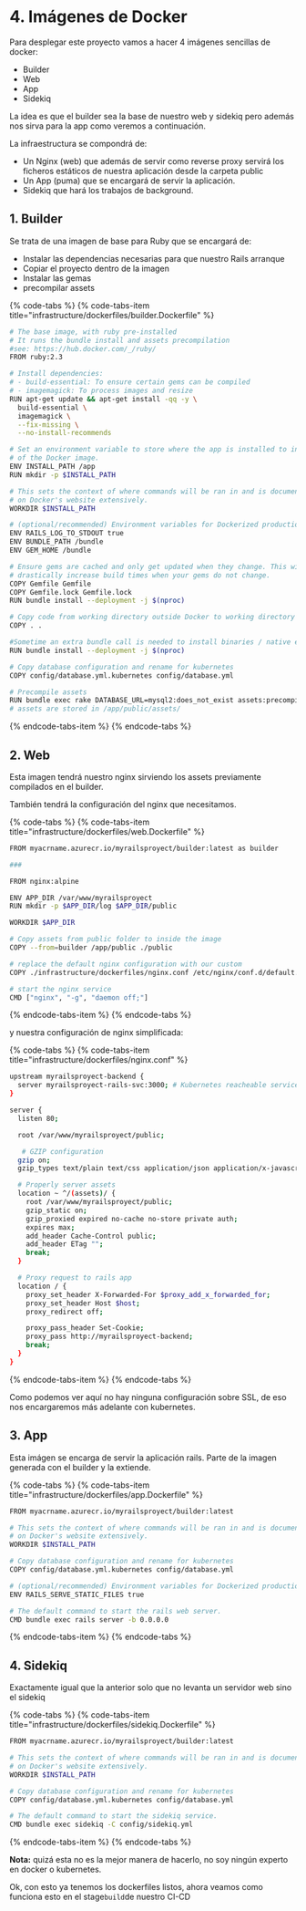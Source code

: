 # 4. Imágenes de Docker

Para desplegar este proyecto vamos a hacer 4 imágenes sencillas de docker:

* Builder
* Web
* App
* Sidekiq

La idea es que el builder sea la base de nuestro web y sidekiq pero además nos sirva para la app como veremos a continuación.

La infraestructura se compondrá de:

* Un Nginx \(web\) que además de servir como reverse proxy servirá los ficheros estáticos de nuestra aplicación desde la carpeta public
* Un App \(puma\) que se encargará de servir la aplicación.
* Sidekiq que hará los trabajos de background.

## 1. Builder

Se trata de una imagen de base para Ruby que se encargará de:

* Instalar las dependencias necesarias para que nuestro Rails arranque
* Copiar el proyecto dentro de la imagen
* Instalar las gemas
* precompilar assets

{% code-tabs %}
{% code-tabs-item title="infrastructure/dockerfiles/builder.Dockerfile" %}
```bash
# The base image, with ruby pre-installed
# It runs the bundle install and assets precompilation
#see: https://hub.docker.com/_/ruby/
FROM ruby:2.3

# Install dependencies:
# - build-essential: To ensure certain gems can be compiled
# - imagemagick: To process images and resize
RUN apt-get update && apt-get install -qq -y \
  build-essential \
  imagemagick \
  --fix-missing \
  --no-install-recommends

# Set an environment variable to store where the app is installed to inside
# of the Docker image.
ENV INSTALL_PATH /app
RUN mkdir -p $INSTALL_PATH

# This sets the context of where commands will be ran in and is documented
# on Docker's website extensively.
WORKDIR $INSTALL_PATH

# (optional/recommended) Environment variables for Dockerized production Rails apps
ENV RAILS_LOG_TO_STDOUT true
ENV BUNDLE_PATH /bundle
ENV GEM_HOME /bundle

# Ensure gems are cached and only get updated when they change. This will
# drastically increase build times when your gems do not change.
COPY Gemfile Gemfile
COPY Gemfile.lock Gemfile.lock
RUN bundle install --deployment -j $(nproc)

# Copy code from working directory outside Docker to working directory inside Docker
COPY . .

#Sometime an extra bundle call is needed to install binaries / native extensions
RUN bundle install --deployment -j $(nproc)

# Copy database configuration and rename for kubernetes
COPY config/database.yml.kubernetes config/database.yml

# Precompile assets
RUN bundle exec rake DATABASE_URL=mysql2:does_not_exist assets:precompile
# assets are stored in /app/public/assets/
```
{% endcode-tabs-item %}
{% endcode-tabs %}

## 2. Web

Esta imagen tendrá nuestro nginx sirviendo los assets previamente compilados en el builder.

También tendrá la configuración del nginx que necesitamos.

{% code-tabs %}
{% code-tabs-item title="infrastructure/dockerfiles/web.Dockerfile" %}
```bash
FROM myacrname.azurecr.io/myrailsproyect/builder:latest as builder

###

FROM nginx:alpine

ENV APP_DIR /var/www/myrailsproyect
RUN mkdir -p $APP_DIR/log $APP_DIR/public

WORKDIR $APP_DIR

# Copy assets from public folder to inside the image
COPY --from=builder /app/public ./public

# replace the default nginx configuration with our custom
COPY ./infrastructure/dockerfiles/nginx.conf /etc/nginx/conf.d/default.conf

# start the nginx service
CMD ["nginx", "-g", "daemon off;"]
```
{% endcode-tabs-item %}
{% endcode-tabs %}

y nuestra configuración de nginx simplificada:

{% code-tabs %}
{% code-tabs-item title="infrastructure/dockerfiles/nginx.conf" %}
```bash
upstream myrailsproyect-backend {
  server myrailsproyect-rails-svc:3000; # Kubernetes reacheable service
}

server {
  listen 80;

  root /var/www/myrailsproyect/public;

   # GZIP configuration
  gzip on;
  gzip_types text/plain text/css application/json application/x-javascript text/xml application/xml application/xml+rss text/javascript application/javascript image/svg+xml;

  # Properly server assets
  location ~ ^/(assets)/ {
    root /var/www/myrailsproyect/public;
    gzip_static on;
    gzip_proxied expired no-cache no-store private auth;
    expires max;
    add_header Cache-Control public;
    add_header ETag "";
    break;
  }

  # Proxy request to rails app
  location / {
    proxy_set_header X-Forwarded-For $proxy_add_x_forwarded_for;
    proxy_set_header Host $host;
    proxy_redirect off;

    proxy_pass_header Set-Cookie;
    proxy_pass http://myrailsproyect-backend;
    break;
  }
}
```
{% endcode-tabs-item %}
{% endcode-tabs %}

Como podemos ver aquí no hay ninguna configuración sobre SSL, de eso nos encargaremos más adelante con kubernetes.

## 3. App

Esta imágen se encarga de servir la aplicación rails. Parte de la imagen generada con el builder y la extiende.

{% code-tabs %}
{% code-tabs-item title="infrastructure/dockerfiles/app.Dockerfile" %}
```bash
FROM myacrname.azurecr.io/myrailsproyect/builder:latest

# This sets the context of where commands will be ran in and is documented
# on Docker's website extensively.
WORKDIR $INSTALL_PATH

# Copy database configuration and rename for kubernetes
COPY config/database.yml.kubernetes config/database.yml

# (optional/recommended) Environment variables for Dockerized production Rails apps
ENV RAILS_SERVE_STATIC_FILES true

# The default command to start the rails web server.
CMD bundle exec rails server -b 0.0.0.0
```
{% endcode-tabs-item %}
{% endcode-tabs %}

## 4. Sidekiq

Exactamente igual que la anterior solo que no levanta un servidor web sino el sidekiq

{% code-tabs %}
{% code-tabs-item title="infrastructure/dockerfiles/sidekiq.Dockerfile" %}
```bash
FROM myacrname.azurecr.io/myrailsproyect/builder:latest

# This sets the context of where commands will be ran in and is documented
# on Docker's website extensively.
WORKDIR $INSTALL_PATH

# Copy database configuration and rename for kubernetes
COPY config/database.yml.kubernetes config/database.yml

# The default command to start the sidekiq service.
CMD bundle exec sidekiq -C config/sidekiq.yml
```
{% endcode-tabs-item %}
{% endcode-tabs %}

**Nota:** quizá esta no es la mejor manera de hacerlo, no soy ningún experto en docker o kubernetes.

Ok, con esto ya tenemos los dockerfiles listos, ahora veamos como funciona esto en el stage`build`de nuestro CI-CD

